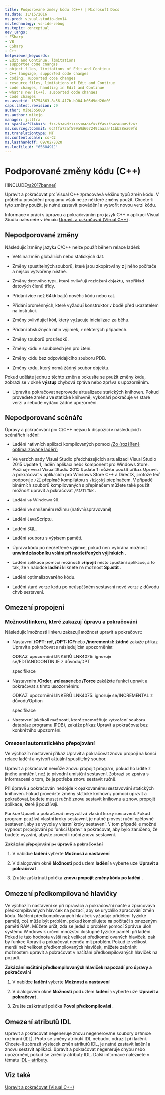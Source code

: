 ```yaml
---
title: Podporované změny kódu (C++) | Microsoft Docs
ms.date: 11/15/2016
ms.prod: visual-studio-dev14
ms.technology: vs-ide-debug
ms.topic: conceptual
dev_langs:
- FSharp
- VB
- CSharp
- C++
helpviewer_keywords:
- Edit and Continue, limitations
- supported code changes
- object files, limitations of Edit and Continue
- C++ language, supported code changes
- coding, supported code changes
- resource files, limitations of Edit and Continue
- code changes, handling in Edit and Continue
- what's new [C++], supported code changes
- code changes
ms.assetid: f5754363-8a56-417b-b904-b05d9dd26d03
caps.latest.revision: 29
author: MikeJo5000
ms.author: mikejo
manager: jillfra
ms.openlocfilehash: f167b3e9d27145284defa2ff491bb9ce0085f2a3
ms.sourcegitcommit: 6cfffa72af599a9d667249caaaa411bb28ea69fd
ms.translationtype: MT
ms.contentlocale: cs-CZ
ms.lasthandoff: 09/02/2020
ms.locfileid: "65684911"
---
```

# <a name="supported-code-changes-c"></a>Podporované změny kódu (C++)
[!INCLUDE[vs2017banner](../includes/vs2017banner.md)]

Upravit a pokračovat pro Visual C++ zpracovává většinu typů změn kódu. V průběhu provádění programu však nelze některé změny použít. Chcete-li tyto změny použít, je nutné zastavit provádění a vytvořit novou verzi kódu.  
  
 Informace o práci s úpravou a pokračováním pro jazyk C++ v aplikaci Visual Studio naleznete v tématu [Upravit a pokračovat (Visual C++)](../debugger/edit-and-continue-visual-cpp.md) .  
  
## <a name="unsupported-changes"></a><a name="BKMK_Unsupported_changes"></a> Nepodporované změny  

Následující změny jazyka C/C++ nelze použít během relace ladění:  
  
- Většina změn globálních nebo statických dat.  
  
- Změny spustitelných souborů, které jsou zkopírovány z jiného počítače a nejsou vytvořeny místně.  
  
- Změny datového typu, které ovlivňují rozložení objektu, například datových členů třídy.  
  
- Přidání více než 64kb bajtů nového kódu nebo dat.  
  
- Přidání proměnných, které vyžadují konstruktor v bodě před ukazatelem na instrukci.  
  
- Změny ovlivňující kód, který vyžaduje inicializaci za běhu.  
  
- Přidání obslužných rutin výjimek, v některých případech.  
  
- Změny souborů prostředků.  
  
- Změny kódu v souborech jen pro čtení.  
  
- Změny kódu bez odpovídajícího souboru PDB.  
  
- Změny kódu, který nemá žádný soubor objektu.  
  
Pokud uděláte jednu z těchto změn a pokusíte se použít změny kódu, zobrazí se v okně **výstup** chybová zpráva nebo zpráva s upozorněním.  
  
- Upravit a pokračovat neprovede aktualizace statických knihoven. Pokud provedete změnu ve statické knihovně, vykonání pokračuje ve staré verzi a nebude vydáno žádné upozornění.  
  
## <a name="unsupported-scenarios"></a><a name="BKMK_Unsupported_scenarios"></a> Nepodporované scénáře  
 Úpravy a pokračování pro C/C++ nejsou k dispozici v následujících scénářích ladění:  
  
- Ladění nativních aplikací kompilovaných pomocí [/Zo (rozšířené optimalizované ladění)](https://msdn.microsoft.com/library/eea8d89a-7fe0-4fe1-86b2-7689bbebbd7f)  
  
- Ve verzích sady Visual Studio předcházejících aktualizaci Visual Studio 2015 Update 1, ladění aplikací nebo komponent pro Windows Store. Počínaje verzí Visual Studio 2015 Update 1 můžete použít příkaz Upravit a pokračovat v aplikacích pro Windows Store C++ a DirectX, protože teď podporuje `/ZI` přepínač kompilátoru s  `/bigobj` přepínačem. V případě binárních souborů kompilovaných s přepínačem můžete také použít možnost upravit a pokračovat `/FASTLINK` .  
  
- Ladění ve Windows 98.  
  
- Ladění ve smíšeném režimu (nativní/spravované)  
  
- Ladění JavaScriptu.  
  
- Ladění SQL.  
  
- Ladění souboru s výpisem paměti.  
  
- Úprava kódu po neošetřené výjimce, pokud není vybrána možnost **unwind zásobníku volání při neošetřených výjimkách** .  
  
- Ladění aplikace pomocí možnosti **připojit** místo spuštění aplikace, a to tak, že v nabídce **ladění** kliknete na možnost **Spustit** .  
  
- Ladění optimalizovaného kódu.  
  
- Ladění staré verze kódu po neúspěšném sestavení nové verze z důvodu chyb sestavení.  
  
## <a name="linking-limitations"></a><a name="BKMK_Linking_limitations"></a> Omezení propojení  
  
### <a name="linker-options-that-disable-edit-and-continue"></a><a name="BKMK_Linker_options_that_disable_Edit_and_Continue"></a> Možnosti linkeru, které zakazují úpravu a pokračování  
 Následující možnosti linkeru zakazují možnost upravit a pokračovat:  
  
- Nastavení **/OPT: ref**, **/OPT: ICF**nebo **/incremental: žádné** zakáže příkaz Upravit a pokračovat s následujícím upozorněním:  
  
     ODKAZ: upozornění LINKERŮ LNK4075: ignoruje se/EDITANDCONTINUE z důvodu/OPT  
  
     specifikace  
  
- Nastavením **/Order**, **/release**nebo **/Force** zakážete funkci upravit a pokračovat s tímto upozorněním:  
  
     ODKAZ: upozornění LINKERŮ LNK4075: ignoruje se/INCREMENTAL z důvodu/Option  
  
     specifikace  
  
- Nastavení jakékoli možnosti, která znemožňuje vytvoření souboru databáze programu (PDB), zakáže příkaz Upravit a pokračovat bez konkrétního upozornění.  
  
### <a name="auto-relinking-limitations"></a><a name="BKMK_Auto_relinking_limitations"></a> Omezení automatického přepojování  
 Ve výchozím nastavení příkaz Upravit a pokračovat znovu propojí na konci relace ladění a vytvoří aktuální spustitelný soubor.  
  
 Upravit a pokračovat nemůže znovu propojit program, pokud ho ladíte z jiného umístění, než je původní umístění sestavení. Zobrazí se zpráva s informacemi o tom, že je potřeba znovu sestavit ručně.  
  
 Při úpravě a pokračování nedojde k opakovanému sestavování statických knihoven. Pokud provedete změny statické knihovny pomocí upravit a pokračovat, budete muset ručně znovu sestavit knihovnu a znovu propojit aplikace, které ji používají.  
  
 Funkce Upravit a pokračovat nevyvolává vlastní kroky sestavení. Pokud program používá vlastní kroky sestavení, je nutné provést ruční opětovné sestavení, aby se vyvolaly vlastní kroky sestavení. V tom případě je možné vypnout propojování po funkci Upravit a pokračovat, aby bylo zaručeno, že budete vyzváni, abyste provedli ruční znovu sestavení.  
  
 **Zakázání přepojování po úpravě a pokračování**  
  
1. V nabídce **ladění** vyberte **Možnosti a nastavení**.  
  
2. V dialogovém okně **Možnosti** pod uzlem **ladění** a vyberte uzel **Upravit a pokračovat** .  
  
3. Zrušte zaškrtnutí políčka **znovu propojit změny kódu po ladění** .  
  
## <a name="precompiled-header-limitations"></a><a name="BKMK_Precompiled_Header_Limitations"></a> Omezení předkompilované hlavičky  
 Ve výchozím nastavení se při úpravách a pokračování načte a zpracovává předkompilovaných hlaviček na pozadí, aby se urychlilo zpracování změn kódu. Načtení předkompilovaných hlaviček vyžaduje přidělení fyzické paměti, což může být problém, pokud kompilujete na počítači s omezeným pamětí RAM. Můžete určit, zda se jedná o problém pomocí Správce úloh systému Windows k určení množství dostupné fyzické paměti při ladění. Pokud je tato hodnota vyšší než velikost předkompilovaných hlaviček, pak by funkce Upravit a pokračovat neměla mít problém. Pokud je velikost menší než velikost předkompilovaných hlaviček, můžete zabránit možnostem upravit a pokračovat v načítání předkompilovaných hlaviček na pozadí.  
  
 **Zakázání načítání předkompilovaných hlaviček na pozadí pro úpravy a pokračování**  
  
1. V nabídce **ladění** vyberte **Možnosti a nastavení**.  
  
2. V dialogovém okně **Možnosti** pod uzlem **ladění** a vyberte uzel **Upravit a pokračovat** .  
  
3. Zrušte zaškrtnutí políčka **Povol předkompilování** .  
  
## <a name="idl-attribute-limitations"></a><a name="BKMK_IDL_Attribute_Limitations"></a> Omezení atributů IDL  
 Upravit a pokračovat negeneruje znovu negenerované soubory definice rozhraní (IDL). Proto se změny atributů IDL nebudou odrazit při ladění. Chcete-li zobrazit výsledek změn atributů IDL, je nutné zastavit ladění a znovu sestavit aplikaci. Upravit a pokračovat negeneruje chybu nebo upozornění, pokud se změnily atributy IDL. Další informace naleznete v tématu [IDL – atributy](https://msdn.microsoft.com/library/04c596f4-c97b-4952-8053-316678b1d0b6).  
  
## <a name="see-also"></a>Viz také  
 [Upravit a pokračovat (Visual C++)](../debugger/edit-and-continue-visual-cpp.md)
